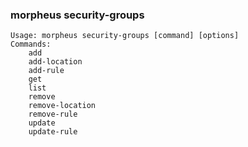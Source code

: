 ### morpheus security-groups

```
Usage: morpheus security-groups [command] [options]
Commands:
	add
	add-location
	add-rule
	get
	list
	remove
	remove-location
	remove-rule
	update
	update-rule
```
